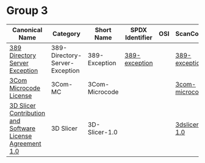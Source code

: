 # Group 3

|Canonical Name|Category|Short Name|SPDX Identifier|OSI|ScanCode|Matched ScanCode|Type|
| --- | --- | --- | --- | --- | --- | --- | --- |
|[389 Directory Server Exception](src/main/resources/[3]/[38]/389-Directory-Server-Exception.yaml)|389-Directory-Server-Exception|389-Exception|[389-exception](https://spdx.org/licenses/preview/389-exception.html)| | [389-exception](https://github.com/nexB/scancode-toolkit/blob/develop/src/licensedcode/data/licenses/389-exception.LICENSE) | [389-exception](https://github.com/nexB/scancode-toolkit/blob/develop/src/licensedcode/data/licenses/389-exception.LICENSE), [gpl-2.0](https://github.com/nexB/scancode-toolkit/blob/develop/src/licensedcode/data/licenses/gpl-2.0.LICENSE) |exception|
|[3Com Microcode License](src/main/resources/[3]/[3c]/3Com-Microcode-License.yaml)|3Com-MC|3Com-Microcode| | | [3com-microcode](https://github.com/nexB/scancode-toolkit/blob/develop/src/licensedcode/data/licenses/3com-microcode.LICENSE) | [3com-microcode](https://github.com/nexB/scancode-toolkit/blob/develop/src/licensedcode/data/licenses/3com-microcode.LICENSE) |terms|
|[3D Slicer Contribution and Software License Agreement 1.0](src/main/resources/[3]/[3d]/3D-Slicer-Contribution-and-Software-License-Agreement-1.0.yaml)|3D Slicer|3D-Slicer-1.0| | | [3dslicer-1.0](https://github.com/nexB/scancode-toolkit/blob/develop/src/licensedcode/data/licenses/3dslicer-1.0.LICENSE) | [3dslicer-1.0](https://github.com/nexB/scancode-toolkit/blob/develop/src/licensedcode/data/licenses/3dslicer-1.0.LICENSE) |terms|
